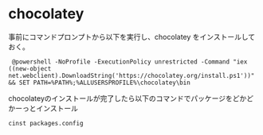chocolatey
==========

事前にコマンドプロンプトから以下を実行し、chocolatey をインストールしておく。

     @powershell -NoProfile -ExecutionPolicy unrestricted -Command "iex ((new-object net.webclient).DownloadString('https://chocolatey.org/install.ps1'))" && SET PATH=%PATH%;%ALLUSERSPROFILE%\chocolatey\bin

chocolateyのインストールが完了したら以下のコマンドでパッケージをどかどかーっとインストール

    cinst packages.config

